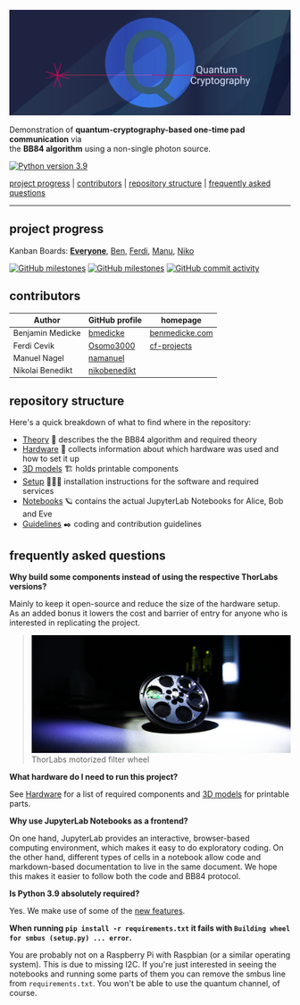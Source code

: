 ![quantum cryptography logo](media/logo.svg)

Demonstration of **quantum-cryptography-based one-time pad communication** via<br>the **BB84 algorithm** using a non-single photon source.

[![Python version 3.9](https://img.shields.io/badge/python-v3.9-brightgreen)](https://docs.python.org/3/whatsnew/3.9.html)

[project progress](#project-progress) | [contributors](#contributors) | [repository structure](#repository-structure) | [frequently asked questions](#frequently-asked-questions)

---

## project progress

Kanban Boards:  [**Everyone**](https://github.com/bmedicke/quantum_cryptography/projects/1?fullscreen=true), [Ben](https://github.com/bmedicke/quantum_cryptography/projects/1?fullscreen=true&card_filter_query=assignee%3Abmedicke), [Ferdi](https://github.com/bmedicke/quantum_cryptography/projects/1?fullscreen=true&card_filter_query=assignee%3Aosomo3000), [Manu](https://github.com/bmedicke/quantum_cryptography/projects/1?fullscreen=true&card_filter_query=assignee%3Anamanuel), [Niko](https://github.com/bmedicke/quantum_cryptography/projects/1?fullscreen=true&card_filter_query=assignee%3Anikobenedikt)

[![GitHub milestones](https://img.shields.io/github/milestones/open/bmedicke/quantum_cryptography)](https://github.com/bmedicke/quantum_cryptography/milestones?state=open)
[![GitHub milestones](https://img.shields.io/github/milestones/closed/bmedicke/quantum_cryptography)](https://github.com/bmedicke/quantum_cryptography/milestones?state=closed)
[![GitHub commit activity](https://img.shields.io/github/commit-activity/w/bmedicke/quantum_cryptography)](https://github.com/bmedicke/quantum_cryptography/graphs/contributors)

## contributors

| Author           | GitHub profile                                  | homepage                                 |
|------------------|-------------------------------------------------|------------------------------------------|
| Benjamin Medicke | [bmedicke](https://github.com/bmedicke)         | [benmedicke.com](https://benmedicke.com) |
| Ferdi Cevik      | [Osomo3000](https://github.com/Osomo3000)       | [cf-projects](http://cf-projects.net/)   |
| Manuel Nagel     | [namanuel](https://github.com/namanuel)         |                                          |
| Nikolai Benedikt | [nikobenedikt](https://github.com/nikobenedikt) |                                          |

## repository structure

Here's a quick breakdown of what to find where in the repository:

* [Theory](markdown/theory.md) 💭 describes the the BB84 algorithm and required theory
* [Hardware](markdown/hardware.md) 🔭 collects information about which hardware was used and how to set it up
* [3D models](3d-models) 🏗️ holds printable components
* [Setup](markdown/setup.md) 🧑🏻‍💻 installation instructions for the software and required services
* [Notebooks](notebooks) 🪐 contains the actual JupyterLab Notebooks for Alice, Bob and Eve
* [Guidelines](markdown/guidelines.md) ✒️  coding and contribution guidelines

## frequently asked questions

**Why build some components instead of using the respective ThorLabs versions?**

Mainly to keep it open-source and reduce the size of the hardware setup. As an added bonus it lowers the cost and barrier of entry for anyone who is interested in replicating the project.

> ![filter wheel from ThorLabs](media/banner-filter-wheel.png)
> ThorLabs motorized filter wheel

**What hardware do I need to run this project?**

See [Hardware](markdown/hardware.md) for a list of required components and [3D models](3d-models) for printable parts.

**Why use JupyterLab Notebooks as a frontend?**

On one hand, JupyterLab provides an interactive, browser-based computing environment, which makes it easy to do exploratory coding.
On the other hand, different types of cells in a notebook allow code and markdown-based documentation to live in the same document.
We hope this makes it easier to follow both the code and BB84 protocol.

**Is Python 3.9 absolutely required?**

Yes. We make use of some of the [new features](https://docs.python.org/3/whatsnew/3.9.html).

**When running `pip install -r requirements.txt` it fails with `Building wheel for smbus (setup.py) ... error`.**

You are probably not on a Raspberry Pi with Raspbian (or a similar operating system). This is due to missing I2C. If you're just interested in seeing the notebooks and running some parts of them you can remove the smbus line from `requirements.txt`. You won't be able to use the quantum channel, of course.
